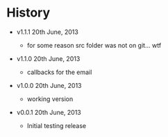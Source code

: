 # History

- v1.1.1 20th June, 2013
	- for some reason src folder was not on git... wtf

- v1.1.0 20th June, 2013
	- callbacks for the email

- v1.0.0 20th June, 2013
	- working version
   
- v0.0.1 20th June, 2013
	- Initial testing release